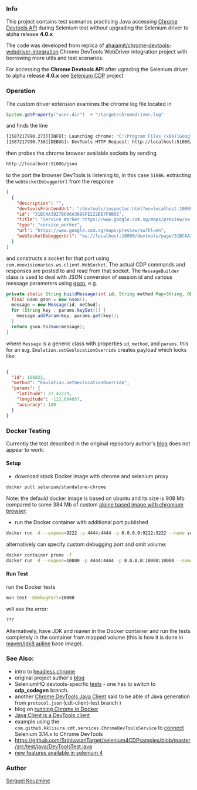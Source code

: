 ### Info

This project contains test scenarios practicing Java accessing [Chrome Devtools API](https://chromedevtools.github.io/devtools-protocol) during Selenium test without upgrading the Selenium driver to alpha release __4.0.x__

The code was developed from replica of [ahajamit/chrome-devtools-webdriver-integration](https://github.com/sahajamit/chrome-devtools-webdriver-integration)
Chrome DevTools WebDriver integration project with borrowing more utils and test scenarios.

For accessing the __Chrome Devtools API__  after ugrading the Selenium driver to alpha release __4.0.x__ see [Selenium CDP](https://github.com/sergueik/selenium_cdp) project

### Operation

The custom driver extension examines the chrome log file located in
```java
System.getProperty("user.dir")  + "/target/chromedriver.log"
```
and finds the line
```sh
[1587217990.273][INFO]: Launching chrome: "C:\Program Files (x86)\Google\Chrome\Application\chrome.exe" --disable-background-networking --disable-client-side-phishing-detection --disable-default-apps --disable-extensions --disable-hang-monitor --disable-popup-blocking --disable-prompt-on-repost --disable-sync --enable-automation --enable-blink-features=ShadowDOMV0 --enable-logging --ignore-certificate-errors --ignore-ssl-errors=true --log-level=0 --no-first-run --password-store=basic --remote-debugging-port=0 --ssl-protocol=any --start-maximized --test-type=webdriver --use-mock-keychain --user-data-dir="C:\Users\Serguei\AppData\Local\Temp\scoped_dir5740_1744005879" data:,
[1587217990.738][DEBUG]: DevTools HTTP Request: http://localhost:51086/json/version
```
then probes the chrome browser available sockets by sending
```sh
http://localhost:51086/json
```
to the port the browser DevTools is listening to, in this case `51086`.
extracting the `webSocketDebuggerUrl`
from the response
```json
[
  {
    "description": "",
    "devtoolsFrontendUrl": "/devtools/inspector.html?ws=localhost:10000/devtools/page/31BCAA3827B696A389EFE222BE7F9B0E",
    "id": "31BCAA3827B696A389EFE222BE7F9B0E",
    "title": "Service Worker https://www.google.com.sg/maps/preview/sw?hl=en",
    "type": "service_worker",
    "url": "https://www.google.com.sg/maps/preview/sw?hl=en",
    "webSocketDebuggerUrl": "ws://localhost:10000/devtools/page/31BCAA3827B696A389EFE222BE7F9B0E"
  }
]

```
and constructs a socket for that port using `com.neovisionaries.ws.client.WebSocket`.
The actual CDP commands and responses are posted to and read from that socket. The `MessageBuilder` class is used to deal with JSON conversion of session id and various message parameters using [gson](https://github.com/google/gson/blob/master/UserGuide.md), e.g.

```java
private static String buildMessage(int id, String method Map<String, Object> params) {
  final Gson gson = new Gson();
  message = new Message(id, method);
  for (String key : params.keySet()) {
    message.addParam(key, params.get(key));
  }
  return gson.toJson(message);
}
```
where `Message` is a generic class with properties `id`, `method`, and `params`.
this for an e.g. `Emulation.setGeolocationOverride` creates payload which looks like:
```json

{
  "id": 196822,
  "method": "Emulation.setGeolocationOverride",
  "params": {
    "latitude": 37.42229,
    "longitude": -122.084057,
    "accuracy": 100
  }
}
```
### Docker Testing

Currently the test described in the original repository author's [blog](https://medium.com/@sahajamit/can-selenium-chrome-dev-tools-recipe-works-inside-a-docker-container-afff92e9cce5) does not appear to work:

#### Setup
* download stock Docker image with chrome and selenium proxy
```sh
docker pull selenium/standalone-chrome
```
Note: the defauld docker image is based on ubuntu and its size is 908 Mb compared to some 384 Mb of custom [alpine based image with chromium browser](https://github.com/sergueik/springboot_study/tree/master/basic-chromium).

* run the Docker container with additional port published
```sh
docker run -d --expose=9222 -p 4444:4444 -p 0.0.0.0:9222:9222 --name selenium-standalone-chrome -v /dev/shm:/dev/shm selenium/standalone-chrome
```
alternatively can specify custom debugging port and omit volume:
```sh
docker container prune -f
docker run -d --expose=10000 -p 4444:4444 -p 0.0.0.0:10000:10000 --name selenium-standalone-chrome selenium/standalone-chrome
```
#### Run Test	
run the Docker tests
```sh
mvn test -DdebugPort=10000
```
will see the error:
```sh
???
```

Alternatively, have JDK and maven in the Docker container and run the tests completely in the container from mapped volume (this is how it is done in [maven/jdk8 apline]( https://hub.docker.com/r/zenika/alpine-maven/tags) base image).

### See Also:

  * intro to [headless chrome](https://developers.google.com/web/updates/2017/04/headless-chrome)
  * original project author's [blog](https://medium.com/@sahajamit/selenium-chrome-dev-tools-makes-a-perfect-browser-automation-recipe-c35c7f6a2360)
  * SeleniumHQ devtools-specific [tests](https://github.com/SeleniumHQ/selenium/tree/cdp_codegen/java/client/test/org/openqa/selenium/devtools) - one has to switch to __cdp_codegen__ branch.
  * another [Chrome DevTools Java Client](https://github.com/kklisura/chrome-devtools-java-client) said to be able of Java generation from `protocol.json` (cdt-client-test branch )
 * blog on [running Chrome in Docker](https://medium.com/@sahajamit/can-selenium-chrome-dev-tools-recipe-works-inside-a-docker-container-afff92e9cce5)
 * [Java Client is a DevTools client](https://github.com/kklisura/chrome-devtools-java-client)
 * example using the `com.github.kklisura.cdt.services.ChromeDevToolsService` to [connect](https://github.com/barancev/selenium-cdp-integration-example) Selenium 3.14.x to Chrome DevTools
 * https://github.com/SrinivasanTarget/selenium4CDPsamples/blob/master/src/test/java/DevToolsTest.java
 * [new features available in selenium 4](https://github.com/ShamaUgale/Selenium4Examples)

### Author
[Serguei Kouzmine](kouzmine_serguei@yahoo.com)


